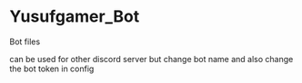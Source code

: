 # Yusufgamer_Bot


Bot files 

can be used for other discord server but change bot name
and also change the bot token in config
